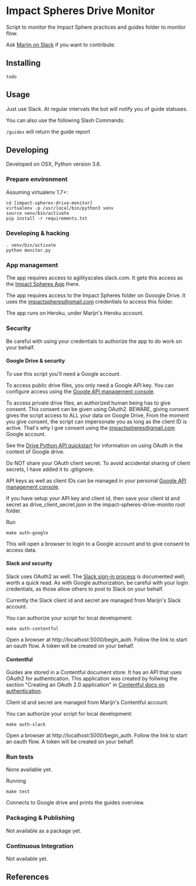 # Impact Spheres Drive Monitor

Script to monitor the Impact Sphere practices and guides folder to monitor flow.

Ask [Marijn on Slack] if you want to contribute.

## Installing

```
todo
```

## Usage

Just use Slack. At regular intervals the bot will notify you of guide statuses.

You can also use the following Slash Commands:

`/guides` will return the guide report

## Developing

Developed on OSX, Python version 3.6.

### Prepare environment

Assuming virtualenv 1.7+:

```
cd [impact-spheres-drive-monitor]
virtualenv -p /usr/local/bin/python3 venv
source venv/bin/activate
pip install -r requirements.txt
```

### Developing & hacking

```
. venv/bin/activate
python monitor.py
```


### App management

The app requires access to agilityscales.slack.com.
It gets this access as the [Impact Spheres App] there.

The app requires access to the Impact Spheres folder on Gooogle Drive.
It uses the impactspheres@gmail.com credentials to access this folder.

The app runs on Heroku, under Marijn's Heroku account.

### Security

Be careful with using your credentials to authorize the app to do work on your behalf.

#### Google Drive & security

To use this script you'll need a Google account.

To access public drive files, you only need a Google API key. 
You can configure access using the [Google API management console].

To access private drive files, an authorized human being has to give consent.
This consent can be given using OAuth2. 
BEWARE, giving consent gives the script access to ALL your data on Google Drive,
From the moment you give consent, the script can impersonate you
as long as the client ID is active.
That's why I gve consent using the impactspheres@gmail.com Google account.

See the [Drive Python API quickstart] for information on using OAuth
in the context of Google drive.

Do NOT share your OAuth client secret. 
To avoid accidental sharing of client secrets, I have added it to .gitignore.

API keys as well as client IDs can be managed in your personal
[Google API management console].

If you have setup your API key and client id, then save your client id and secret as
drive_client_secret.json in the impact-spheres-drive-monito root folder.

Run 

```
make auth-google
```

This will open a browser to login to a Google account and to give consent to access data.

#### Slack and security

Slack uses OAuth2 as well. 
The [Slack sign-in process] is documented well; worth a quick read.
As with Google authorization, be careful with your login credentials,
as those allow others to post to Slack on your behalf.

Currently the Slack client id and secret are managed from Marijn's Slack account.

You can authorize your script for local development:

```
make auth-contentful
```

Open a browser at http://localhost:5000/begin_auth.
Follow the link to start an oauth flow.
A token will be created on your behalf.

#### Contentful

Guides are stored in a Contentful document store.
It has an API that uses OAuth2 for authentication.
This application was created by follwing the section 
"Creating an OAuth 2.0 application" in [Contentful docs on authentication].

Client id and secret are managed from Marijn's Contentful account.

You can authorize your script for local development:

```
make auth-slack
```

Open a browser at http://localhost:5000/begin_auth.
Follow the link to start an oauth flow.
A token will be created on your behalf.


### Run tests

None available yet.

Running

```
make test
```

Connects to Google drive and prints the guides overview.

### Packaging & Publishing

Not available as a package yet.

### Continuous Integration

Not available yet.

## References

 [Drive Python API quickstart]: https://developers.google.com/drive/v3/web/quickstart/python
 [Python Drive API]: https://developers.google.com/resources/api-libraries/documentation/drive/v3/python/latest/
 [Google API management console]: https://console.developers.google.com/apis/credentials?project=ageless-aquifer-176113
 [Slack Python API]: http://slackapi.github.io/python-slackclient/basic_usage.html#sending-a-message
 [Slack sign-in process]: https://api.slack.com/docs/sign-in-with-slack
 [Impact Spheres App]: https://agilityscales.slack.com/apps/A7RHUFQ90-impact-spheres-app
 [Marijn on Slack]: https://agilityscales.slack.com/messages/C3N27KRT9/team/U5S1Q0YQ5/
 [Slash Commands]: https://api.slack.com/slash-commands
 [Contentful docs on authentication]: https://www.contentful.com/developers/docs/references/authentication/
